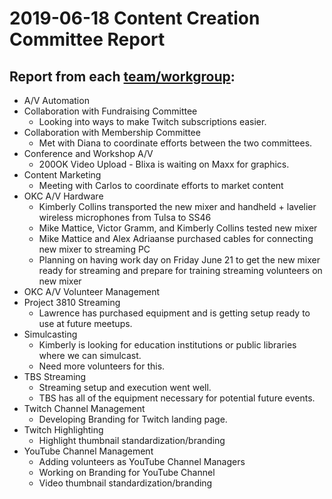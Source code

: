 # 2019-06-18 Content Creation Committee Report

## Report from each [team/workgroup](https://github.com/techlahoma/broadcasting/blob/master/Teams/teams.md):

* A/V Automation
* Collaboration with Fundraising Committee
  * Looking into ways to make Twitch subscriptions easier.
* Collaboration with Membership Committee
  * Met with Diana to coordinate efforts between the two committees.
* Conference and Workshop A/V
  * 200OK Video Upload - Blixa is waiting on Maxx for graphics.
* Content Marketing
  * Meeting with Carlos to coordinate efforts to market content
* OKC A/V Hardware
  * Kimberly Collins transported the new mixer and handheld + lavelier wireless microphones from Tulsa to SS46
  * Mike Mattice, Victor Gramm, and Kimberly Collins tested new mixer
  * Mike Mattice and Alex Adriaanse purchased cables for connecting new mixer to streaming PC
  * Planning on having work day on Friday June 21 to get the new mixer ready for streaming and prepare for training streaming volunteers on new mixer
* OKC A/V Volunteer Management
* Project 3810 Streaming
  * Lawrence has purchased equipment and is getting setup ready to use at future meetups.
* Simulcasting
  * Kimberly is looking for education institutions or public libraries where we can simulcast.
  * Need more volunteers for this.
* TBS Streaming
  * Streaming setup and execution went well.
  * TBS has all of the equipment necessary for potential future events.
* Twitch Channel Management
  * Developing Branding for Twitch landing page.
* Twitch Highlighting
  * Highlight thumbnail standardization/branding
* YouTube Channel Management
  * Adding volunteers as YouTube Channel Managers
  * Working on Branding for YouTube Channel
  * Video thumbnail standardization/branding
